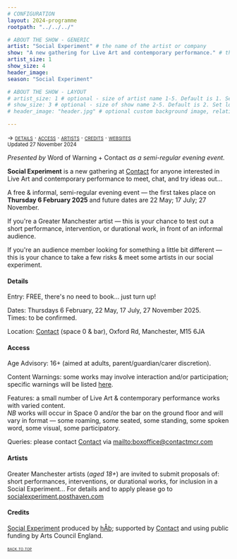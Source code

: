```yaml
---
# CONFIGURATION
layout: 2024-programme
rootpath: "../../../"

# ABOUT THE SHOW - GENERIC
artist: "Social Experiment" # the name of the artist or company
show: "A new gathering for Live Art and contemporary performance." # the name of the show
artist_size: 1
show_size: 4
header_image:  
season: "Social Experiment"

# ABOUT THE SHOW - LAYOUT
# artist_size: 1 # optional - size of artist name 1-5. Default is 1. Set longer names to lower values
# show_size: 3 # optional - size of show name 2-5. Default is 2. Set longer names to lower values
# header_image: "header.jpg" # optional custom background image, relative to current page

---
```

<span style='font-variant: small-caps'>→ [details](/socialexperiment/#details) · [access](/socialexperiment/#access) · [artists](/socialexperiment/#artists) · [credits](/socialexperiment/#credits) · [websites](/socialexperiment/#websites)</span><br><small>Updated 27 November 2024</small>          
         
*Presented by* Word of Warning + Contact *as a semi-regular evening event.*         
         
**Social Experiment** is a new gathering at <a href="https://contactmcr.com" target="_blank">Contact</a> for anyone interested in Live Art and contemporary performance to meet, chat, and try ideas out…         
          
A free & informal, semi-regular evening event — the first takes place on **Thursday 6 February 2025** and future dates are 22 May; 17 July; 27 November.         
         
If you're a Greater Manchester artist — this is your chance to test out a short performance, intervention, or durational work, in front of an informal audience.         
         
If you're an audience member looking for something a little bit different — this is your chance to take a few risks & meet some artists in our social experiment.         
         
#### Details         
Entry: FREE, there's no need to book… just turn up!         
         
Dates: Thursdays 6 February, 22 May, 17 July, 27 November 2025.<br>Times: to be confirmed.         
          
Location: <a href="https://contactmcr.com/visit/getting-here" target="_blank">Contact</a> (space 0 & bar), Oxford Rd, Manchester, M15 6JA         
         
#### Access         
Age Advisory: 16+ (aimed at adults, parent/guardian/carer discretion).         
          
Content Warnings: some works may involve interaction and/or participation; specific warnings will be listed [here](/warnings).         
          
Features: a small number of Live Art & contemporary performance works with varied content.<br>*NB* works will occur in Space 0 and/or the bar on the ground floor and will vary in format — some roaming, some seated, some standing, some spoken word, some visual, some participatory.         
         
Queries: please contact <a href="https://contactmcr.com/visit/access" target="_blank">Contact</a> via <mailto:boxoffice@contactmcr.com>        
                   
#### Artists        
Greater Manchester artists (*aged 18+*) are invited to submit proposals of: short performances, interventions, or durational works, for inclusion in a Social Experiment… For details and to apply please go to <a href="https://socialexperiment.posthaven.com" target="_blank">socialexperiment.posthaven.com</a>         
         
#### Credits          
[Social Experiment](/hab/socialexperiment) produced by [hÅb](/hab); supported by <a href="https://contactmcr.com" target="_blank">Contact</a> and using public funding by Arts Council England.         
                 
<small><span style='font-variant: small-caps'>[back to top](/socialexperiment)</span></small>
